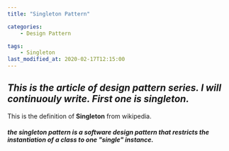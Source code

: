 ```yaml
---
title: "Singleton Pattern"

categories:
    - Design Pattern

tags:
    - Singleton
last_modified_at: 2020-02-17T12:15:00
---
```

## *This is the article of design pattern series. I will continuouly write. First one is singleton.*

This is the definition of **Singleton** from wikipedia.<br>

##### *the singleton pattern is a software design pattern that restricts the instantiation of a class to one "single" instance.*



